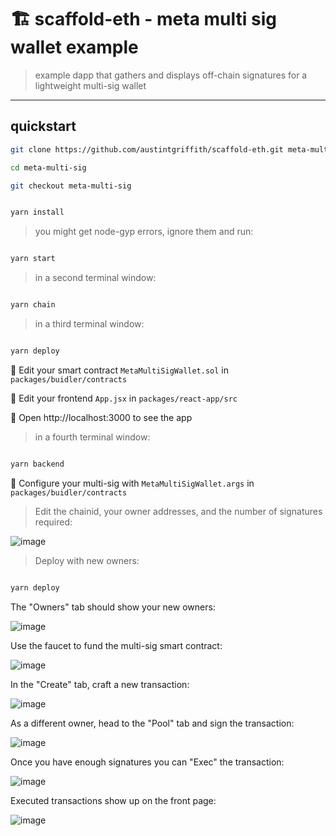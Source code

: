 # 🏗 scaffold-eth - meta multi sig wallet example
> example dapp that gathers and displays off-chain signatures for a lightweight multi-sig wallet 
---

## quickstart

```bash
git clone https://github.com/austintgriffith/scaffold-eth.git meta-multi-sig

cd meta-multi-sig

git checkout meta-multi-sig
```

```bash

yarn install

```

> you might get node-gyp errors, ignore them and run:

```bash

yarn start

```

> in a second terminal window:

```bash

yarn chain

```

> in a third terminal window:

```bash

yarn deploy

```

🔏 Edit your smart contract `MetaMultiSigWallet.sol` in `packages/buidler/contracts`

📝 Edit your frontend `App.jsx` in `packages/react-app/src`

📱 Open http://localhost:3000 to see the app

> in a fourth terminal window:

```bash

yarn backend

```

🔧 Configure your multi-sig with `MetaMultiSigWallet.args` in `packages/buidler/contracts`

> Edit the chainid, your owner addresses, and the number of signatures required:

![image](https://user-images.githubusercontent.com/2653167/99006303-7bf75800-24ff-11eb-99a8-da29d1b0ab4f.png)


> Deploy with new owners:


```bash

yarn deploy

```

The "Owners" tab should show your new owners:

![image](https://user-images.githubusercontent.com/2653167/99006671-0e97f700-2500-11eb-920b-1faf2334bb03.png)

Use the faucet to fund the multi-sig smart contract:

![image](https://user-images.githubusercontent.com/2653167/99006995-94b43d80-2500-11eb-9939-e2f42174677e.png)


In the "Create" tab, craft a new transaction:

![image](https://user-images.githubusercontent.com/2653167/99006811-53bc2900-2500-11eb-95a2-9c8b8cd8e728.png)

As a different owner, head to the "Pool" tab and sign the transaction:

![image](https://user-images.githubusercontent.com/2653167/99007093-be6d6480-2500-11eb-98f4-edae016bebec.png)


Once you have enough signatures you can "Exec" the transaction:

![image](https://user-images.githubusercontent.com/2653167/99007119-cf1dda80-2500-11eb-858e-f151a9d452d1.png)

Executed transactions show up on the front page:

![image](https://user-images.githubusercontent.com/2653167/99007219-012f3c80-2501-11eb-817e-47def24678a2.png)
